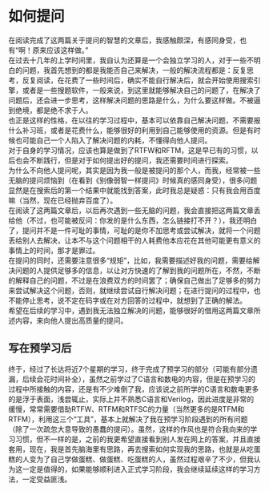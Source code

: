 # 如何提问
在阅读完成了这两篇关于提问的智慧的文章后，我感触颇深，有感同身受，也有“啊！原来应该这样做。”  
在过去十几年的上学时间里，我自认为还算是一个会独立学习的人，对于一些不明白的问题，我首先想到的都是我能否自己来解决，一般的解决流程都是：反复思考，反复阅读，在花费了一些时间后，确实不能自行解决后，就会开始使用搜索引擎，或者是一些搜题软件，一般来说，到这里就能够解决自己的问题了，在解决了问题后，还会进一步思考，这样解决问题的思路是什么，为什么要这样做。不被逼到绝境，都是绝不求于人。  
也正是这样的性格，在以往的学习过程中，基本可以依靠自己解决问题，不需要报什么补习班，或者是花费什么，能够很好的利用到自己能够使用的资源。但是有时候也可能自己一个人陷入了解决问题的内耗，不懂得向他人提问。  
对于自身的学习情况，应该也算是做到了RTFW和RFTM，这是早已有的习惯，以后也会不断践行，但是对于如何提出好的提问，我还需要时间进行探索。  
为什么不向他人提问呢，其实是因为我一般是被提问的那个人，而我，经常被一些无脑的提问烦恼到（在看到《别像弱智一样提问》时候真的感同身受），很多问题显然是在搜索后的第一个结果中就能找到答案，此时我总是疑惑：只有我会用百度嘛（当然，现在已经抛弃百度了）。  
在阅读了这两篇文章后，以后再次遇到一些无脑的问题，我会直接把这两篇文章丢给他（不过，也可能被反问：你发的是什么东西，怎么链接打不开？），我还明白了，提问并不是一件可耻的事情，可耻的是你不加思考或尝试解决，就将一个问题丢给别人去解决，让本不与这个问题相干的人耗费他本应花在其他可能更有意义的事情上的时间，那才是罪过。  
在提问的同时，还需要注意很多“规矩”，比如，我需要描述好我的问题，需要给解决问题的人提供足够多的信息，以让对方快速的了解到我的问题所在，不然，不断的解释自己的问题，不过是在浪费双方的时间罢了；确保自己做出了足够多的努力来尝试解决这个问题，否则，就继续尝试自行解决问题；在进行提问的过程中，也不能停止思考，说不定在码字或在对方回答的过程中，就想到了正确的解法。  
希望在后续的学习中，遇到我无法独立解决的问题，能够很好的借用这两篇文章所述内容，来向他人提出高质量的提问。

## 写在预学习后
终于，经过了长达将近7个星期的学习，终于完成了预学习的部分（可能有部分遗漏，后续会花时间补全），虽然之前学过了C语言和数电的内容，但是在预学习的过程中所接触的内容，还是有不少难倒了我，应该说之前所学的C语言和数电更多的是浮于表面，浅尝辄止，实际上并不熟悉C语言和Verilog，因此进度是非常的缓慢，常常需要借助RTFW、RTFM和RTFSC的力量（当然更多的是RTFM和RTFM），利用这三个“工具”，基本上就解决了我在预学习阶段遇到的所有问题（除了一次疏忽大意导致的愚蠢的提问）。虽然，这样的作风也是符合我向来的学习习惯，但不一样的是，之前的我更希望直接看到别人发在网上的答案，并且直接套用，现在，我是首先脑海里有思路，再去搜索如何实现我的思路，也就是从吃蛋糕的人变为了自己学做蛋糕、做蛋糕、吃蛋糕的人，虽然过程艰辛了不少，但我认为这一定是值得的，如果能够顺利进入正式学习阶段，我会继续延续这样的学习方法，一定受益匪浅。